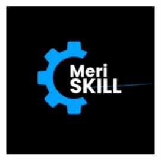 
<img src="https://github.com/Gbekoilias/MeriSkills/blob/main/Week%201/Meri%20Skill%20Logo.jpg" alt="Description of the image" width = 400 height = 400>
